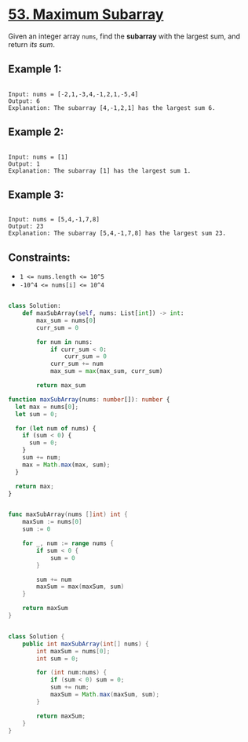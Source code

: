 # [53. Maximum Subarray](https://leetcode.com/problems/maximum-subarray/description/)

Given an integer array `nums`, find the **subarray** with the largest sum, and return _its sum_.

## Example 1:

```

Input: nums = [-2,1,-3,4,-1,2,1,-5,4]
Output: 6
Explanation: The subarray [4,-1,2,1] has the largest sum 6.

```

## Example 2:

```

Input: nums = [1]
Output: 1
Explanation: The subarray [1] has the largest sum 1.

```

## Example 3:

```

Input: nums = [5,4,-1,7,8]
Output: 23
Explanation: The subarray [5,4,-1,7,8] has the largest sum 23.

```

## Constraints:

- `1 <= nums.length <= 10^5`
- `-10^4 <= nums[i] <= 10^4`

```py

class Solution:
    def maxSubArray(self, nums: List[int]) -> int:
        max_sum = nums[0]
        curr_sum = 0

        for num in nums:
            if curr_sum < 0:
                curr_sum = 0
            curr_sum += num
            max_sum = max(max_sum, curr_sum)

        return max_sum

```

```ts
function maxSubArray(nums: number[]): number {
  let max = nums[0];
  let sum = 0;

  for (let num of nums) {
    if (sum < 0) {
      sum = 0;
    }
    sum += num;
    max = Math.max(max, sum);
  }

  return max;
}
```

```go

func maxSubArray(nums []int) int {
    maxSum := nums[0]
    sum := 0

    for _, num := range nums {
        if sum < 0 {
            sum = 0
        }

        sum += num
        maxSum = max(maxSum, sum)
    }

    return maxSum
}

```

```java

class Solution {
    public int maxSubArray(int[] nums) {
        int maxSum = nums[0];
        int sum = 0;

        for (int num:nums) {
            if (sum < 0) sum = 0;
            sum += num;
            maxSum = Math.max(maxSum, sum);
        }

        return maxSum;
    }
}

```
